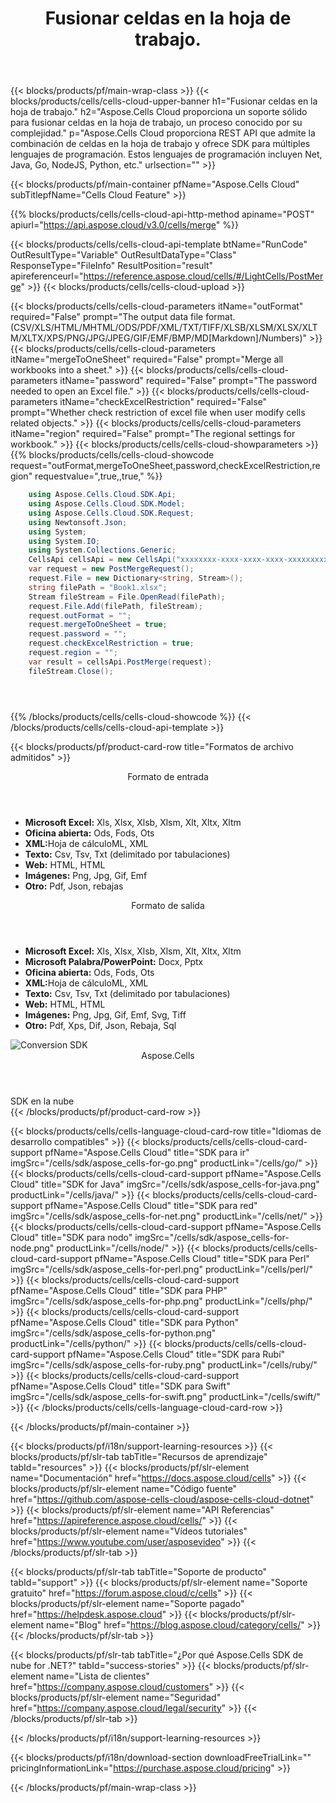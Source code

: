 ﻿---
title: Fusionar celdas en la hoja de trabajo.
description: Aspose.Cells Cloud proporciona un soporte sólido para fusionar celdas en la hoja de trabajo, un proceso conocido por su complejidad.
---
{{< blocks/products/pf/main-wrap-class >}}
{{< blocks/products/cells/cells-cloud-upper-banner h1="Fusionar celdas en la hoja de trabajo." h2="Aspose.Cells Cloud proporciona un soporte sólido para fusionar celdas en la hoja de trabajo, un proceso conocido por su complejidad." p="Aspose.Cells Cloud proporciona REST API que admite la combinación de celdas en la hoja de trabajo y ofrece SDK para múltiples lenguajes de programación. Estos lenguajes de programación incluyen Net, Java, Go, NodeJS, Python, etc." urlsection="" >}}

{{< blocks/products/pf/main-container pfName="Aspose.Cells Cloud" subTitlepfName="Cells Cloud Feature" >}}

{{% blocks/products/cells/cells-cloud-api-http-method apiname="POST" apiurl="https://api.aspose.cloud/v3.0/cells/merge" %}}

{{< blocks/products/cells/cells-cloud-api-template btName="RunCode" OutResultType="Variable" OutResultDataType="Class" ResponseType="FileInfo" ResultPosition="result" apireferenceurl="https://reference.aspose.cloud/cells/#/LightCells/PostMerge" >}}
{{< blocks/products/cells/cells-cloud-upload >}}

{{< blocks/products/cells/cells-cloud-parameters itName="outFormat" required="False" prompt="The output data file format.(CSV/XLS/HTML/MHTML/ODS/PDF/XML/TXT/TIFF/XLSB/XLSM/XLSX/XLTM/XLTX/XPS/PNG/JPG/JPEG/GIF/EMF/BMP/MD[Markdown]/Numbers)" >}}
{{< blocks/products/cells/cells-cloud-parameters itName="mergeToOneSheet" required="False" prompt="Merge all workbooks into a sheet." >}}
{{< blocks/products/cells/cells-cloud-parameters itName="password" required="False" prompt="The password needed to open an Excel file." >}}
{{< blocks/products/cells/cells-cloud-parameters itName="checkExcelRestriction" required="False" prompt="Whether check restriction of excel file when user modify cells related objects." >}}
{{< blocks/products/cells/cells-cloud-parameters itName="region" required="False" prompt="The regional settings for workbook." >}}
{{< blocks/products/cells/cells-cloud-showparameters >}}
{{% blocks/products/cells/cells-cloud-showcode request="outFormat,mergeToOneSheet,password,checkExcelRestriction,region" requestvalue=",true,,true," %}}

```cs
	using Aspose.Cells.Cloud.SDK.Api;
	using Aspose.Cells.Cloud.SDK.Model;
	using Aspose.Cells.Cloud.SDK.Request;
	using Newtonsoft.Json;
	using System;
	using System.IO;
	using System.Collections.Generic;
	CellsApi cellsApi = new CellsApi("xxxxxxxx-xxxx-xxxx-xxxx-xxxxxxxxxxxx", "xxxxxxxxxxxxxxxxxxxxxxxxxxxxxxxx");
	var request = new PostMergeRequest();
	request.File = new Dictionary<string, Stream>();
	string filePath = "Book1.xlsx";
	Stream fileStream = File.OpenRead(filePath);
	request.File.Add(filePath, fileStream);
	request.outFormat = "";
	request.mergeToOneSheet = true;
	request.password = "";
	request.checkExcelRestriction = true;
	request.region = "";
	var result = cellsApi.PostMerge(request);
	fileStream.Close();





```
{{% /blocks/products/cells/cells-cloud-showcode %}}
{{< /blocks/products/cells/cells-cloud-api-template >}}

{{< blocks/products/pf/product-card-row title="Formatos de archivo admitidos" >}}
<div class="diagram1 d2  d1-cloud">
<div class="d1-row">
<div class="d1-col d1-left"><header><i class="fa fa-mail-forward"> </i> Formato de entrada</header><ul>
<li><b>Microsoft Excel:</b> Xls, Xlsx, Xlsb, Xlsm, Xlt, Xltx, Xltm</li>
<li><b>Oficina abierta:</b> Ods, Fods, Ots</li>
<li><b>XML:</b>Hoja de cálculoML, XML</li>
<li><b>Texto:</b> Csv, Tsv, Txt (delimitado por tabulaciones)</li>
<li><b>Web:</b> HTML, HTML</li>
<li><b>Imágenes:</b> Png, Jpg, Gif, Emf</li>
<li><b>Otro:</b> Pdf, Json, rebajas</li>
</ul></div>
<div class="d1-col d1-right"><header><i class="fa fa-mail-forward"> </i> Formato de salida</header><ul>
<li><b>Microsoft Excel:</b> Xls, Xlsx, Xlsb, Xlsm, Xlt, Xltx, Xltm</li>
<li><b>Microsoft Palabra/PowerPoint:</b> Docx, Pptx</li>
<li><b>Oficina abierta:</b> Ods, Fods, Ots</li>
<li><b>XML:</b>Hoja de cálculoML, XML</li>
<li><b>Texto:</b> Csv, Tsv, Txt (delimitado por tabulaciones)</li>
<li><b>Web:</b> HTML, HTML</li>
<li><b>Imágenes:</b> Png, Jpg, Gif, Emf, Svg, Tiff</li>
<li><b>Otro:</b> Pdf, Xps, Dif, Json, Rebaja, Sql</li>
</ul></div>
</div>
<div class="d1-logo"><img src="/product-logos/aspose_cells-for-cloud.svg" alt="Conversion SDK"><header>Aspose.Cells</header><footer>SDK en la nube</footer></div>
</div>
{{< /blocks/products/pf/product-card-row >}}

{{< blocks/products/cells/cells-language-cloud-card-row title="Idiomas de desarrollo compatibles" >}}
{{< blocks/products/cells/cells-cloud-card-support pfName="Aspose.Cells Cloud" title="SDK para ir" imgSrc="/cells/sdk/aspose_cells-for-go.png" productLink="/cells/go/" >}}
{{< blocks/products/cells/cells-cloud-card-support pfName="Aspose.Cells Cloud" title="SDK for Java" imgSrc="/cells/sdk/aspose_cells-for-java.png" productLink="/cells/java/" >}}
{{< blocks/products/cells/cells-cloud-card-support pfName="Aspose.Cells Cloud" title="SDK para red" imgSrc="/cells/sdk/aspose_cells-for-net.png" productLink="/cells/net/" >}}
{{< blocks/products/cells/cells-cloud-card-support pfName="Aspose.Cells Cloud" title="SDK para nodo" imgSrc="/cells/sdk/aspose_cells-for-node.png" productLink="/cells/node/" >}}
{{< blocks/products/cells/cells-cloud-card-support pfName="Aspose.Cells Cloud" title="SDK para Perl" imgSrc="/cells/sdk/aspose_cells-for-perl.png" productLink="/cells/perl/" >}}
{{< blocks/products/cells/cells-cloud-card-support pfName="Aspose.Cells Cloud" title="SDK para PHP" imgSrc="/cells/sdk/aspose_cells-for-php.png" productLink="/cells/php/" >}}
{{< blocks/products/cells/cells-cloud-card-support pfName="Aspose.Cells Cloud" title="SDK para Python" imgSrc="/cells/sdk/aspose_cells-for-python.png" productLink="/cells/python/" >}}
{{< blocks/products/cells/cells-cloud-card-support pfName="Aspose.Cells Cloud" title="SDK para Rubí" imgSrc="/cells/sdk/aspose_cells-for-ruby.png" productLink="/cells/ruby/" >}}
{{< blocks/products/cells/cells-cloud-card-support pfName="Aspose.Cells Cloud" title="SDK para Swift" imgSrc="/cells/sdk/aspose_cells-for-swift.png" productLink="/cells/swift/" >}}
{{< /blocks/products/cells/cells-language-cloud-card-row >}}


{{< /blocks/products/pf/main-container >}}

{{< blocks/products/pf/i18n/support-learning-resources >}}
{{< blocks/products/pf/slr-tab tabTitle="Recursos de aprendizaje" tabId="resources" >}}
{{< blocks/products/pf/slr-element name="Documentación" href="https://docs.aspose.cloud/cells" >}}
{{< blocks/products/pf/slr-element name="Código fuente" href="https://github.com/aspose-cells-cloud/aspose-cells-cloud-dotnet" >}}
{{< blocks/products/pf/slr-element name="API Referencias" href="https://apireference.aspose.cloud/cells/" >}}
{{< blocks/products/pf/slr-element name="Vídeos tutoriales" href="https://www.youtube.com/user/asposevideo" >}}
{{< /blocks/products/pf/slr-tab >}}

{{< blocks/products/pf/slr-tab tabTitle="Soporte de producto" tabId="support" >}}
{{< blocks/products/pf/slr-element name="Soporte gratuito" href="https://forum.aspose.cloud/c/cells" >}}
{{< blocks/products/pf/slr-element name="Soporte pagado" href="https://helpdesk.aspose.cloud" >}}
{{< blocks/products/pf/slr-element name="Blog" href="https://blog.aspose.cloud/category/cells/" >}}
{{< /blocks/products/pf/slr-tab >}}

{{< blocks/products/pf/slr-tab tabTitle="¿Por qué Aspose.Cells SDK de nube for .NET?" tabId="success-stories" >}}
{{< blocks/products/pf/slr-element name="Lista de clientes" href="https://company.aspose.cloud/customers" >}}
{{< blocks/products/pf/slr-element name="Seguridad" href="https://company.aspose.cloud/legal/security" >}}
{{< /blocks/products/pf/slr-tab >}}

{{< /blocks/products/pf/i18n/support-learning-resources >}}

{{< blocks/products/pf/i18n/download-section downloadFreeTrialLink="" pricingInformationLink="https://purchase.aspose.cloud/pricing" >}}

{{< /blocks/products/pf/main-wrap-class >}}
